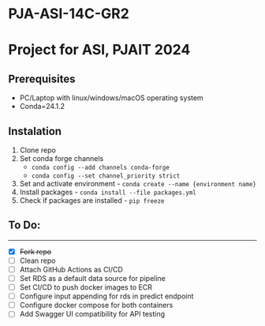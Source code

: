 # PJA-ASI-14C-GR2
# **Project for ASI, PJAIT 2024**

## **Prerequisites** 
* PC/Laptop with linux/windows/macOS operating system
* Conda=24.1.2

## **Instalation**
1. Clone repo
2. Set conda forge channels
    * `conda config --add channels conda-forge`
    * `conda config --set channel_priority strict`
3. Set and activate environment - `conda create --name {environment name}`
4. Install packages - `conda install --file packages.yml`
5. Check if packages are installed - `pip freeze`

## To Do:
------
- [x] ~~Fork repo~~
- [ ] Clean repo
- [ ] Attach GitHub Actions as CI/CD
- [ ] Set RDS as a default data source for pipeline
- [ ] Set CI/CD to push docker images to ECR
- [ ] Configure input appending for rds in predict endpoint
- [ ] Configure docker compose for both containers 
- [ ] Add Swagger UI compatibility for API testing
